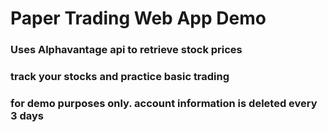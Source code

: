 # Paper Trading Web App Demo

### Uses Alphavantage api to retrieve stock prices
### track your stocks and practice basic trading
### for demo purposes only. account information is deleted every 3 days

